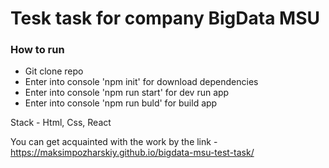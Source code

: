 # Tesk task for company BigData MSU

### How to run
- Git clone repo
- Enter into console 'npm init' for download dependencies
- Enter into console 'npm run start' for dev run app
- Enter into console 'npm run buld' for build app

Stack - Html, Css, React

You can get acquainted with the work by the link - https://maksimpozharskiy.github.io/bigdata-msu-test-task/